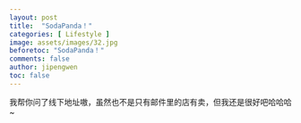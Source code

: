 ```yaml
---
layout: post
title:  "SodaPanda！"
categories: [ Lifestyle ]
image: assets/images/32.jpg
beforetoc: "SodaPanda！"
comments: false
author: jipengwen
toc: false
---
```

  
我帮你问了线下地址嗷，虽然也不是只有邮件里的店有卖，但我还是很好吧哈哈哈~ 
